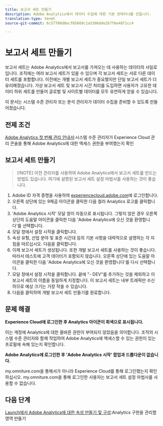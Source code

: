```yaml
---
title: 보고서 세트 만들기
description: Adobe Analytics에서 데이터 수집에 대한 기본 컨테이너를 만듭니다.
translation-type: tm+mt
source-git-commit: 6c57780d0ecf65669c1a5306dde267f6e48f1cc4

---
```



# 보고서 세트 만들기

보고서 세트는 Adobe Analytics에서 보고서를 가져오는 데 사용하는 데이터의 사일로입니다. 조직에는 여러 보고서 세트가 있을 수 있으며 각 보고서 세트는 서로 다른 데이터 세트를 포함합니다. 이전에는 개별 보고서 세트가 중요했지만 단일 보고서 세트가 더 유리해졌습니다. 가상 보고서 세트 및 보고서 시간 처리를 도입하면 사용자가 고유한 데이터 하위 세트를 만들어 글로벌 및 사이트별 데이터를 모두 유연하게 얻을 수 있습니다.

이 문서는 시스템 수준 관리자 또는 분석 관리자가 데이터 수집을 준비할 수 있도록 만들어졌습니다.

## 전제 조건

[Adobe Analytics 첫 번째 관리 안내서](first-admin-guide.md):시스템 수준 관리자가 Experience Cloud 관리 콘솔을 통해 Adobe Analytics에 대한 액세스 권한을 부여했는지 확인

## 보고서 세트 만들기

> [!NOTE] 이전 관리자를 사용하여 Adobe Analytics에서 보고서 세트를 만드는 방법도 있습니다. 여기에 설명된 보고서 세트 설정 마법사를 사용하는 것이 좋습니다.

1. Adobe ID 자격 증명을 사용하여 [experiencecloud.adobe.com](https://experiencecloud.adobe.com)에 로그인합니다.
1. 오른쪽 상단에 있는 9제곱 아이콘을 클릭한 다음 컬러 Analytics 로고를 클릭합니다.
1. 'Adobe Analytics 시작' 모달 창이 자동으로 표시됩니다. 그렇지 않은 경우 오른쪽 상단의 도움말 아이콘을 클릭한 다음 'Adobe Analytics에 오신 것을 환영합니다'를 선택합니다.
1. 모달 창에서 설정 시작을 클릭합니다.
1. 속성 유형, 산업 분야 및 표준 시간대 등의 기본 사항을 대략적으로 설명하는 각 지침을 따르십시오. 다음을 클릭합니다.
1. 이제 보고서 세트가 생성됩니다. 또한 개발 보고서 세트를 사용하는 것이 좋습니다. 따라서 테스트에 고객 데이터가 포함되지 않습니다. 오른쪽 상단에 있는 도움말 아이콘을 클릭한 다음 'Adobe Analytics에 오신 것을 환영합니다'를 다시 선택합니다.
1. 모달 창에서 설정 시작을 클릭합니다.
끝에 "- DEV"를 추가하는 것을 제외하고 이 보고서 세트의 이름을 동일하게 지정합니다. 이 보고서 세트는 내부 트래픽만 수신하므로 예상 크기는 가장 작을 수 있습니다.
1. 다음을 클릭하여 개발 보고서 세트 만들기를 완료합니다.

## 문제 해결

**Experience Cloud에 로그인한 후 Analytics 아이콘이 회색으로 표시됩니다.**

이는 계정에 Analytics에 대한 올바른 권한이 부여되지 않았음을 의미합니다. 조직의 시스템 수준 관리자와 함께 작업하여 Adobe Analytics에 액세스할 수 있는 권한이 있는 프로필에 속해 있는지 확인합니다.

**Adobe Analytics에 로그인한 후 'Adobe Analytics 시작' 팝업과 드롭다운이 없습니다.**

my.omniture.com을 통해서가 아니라 Experience Cloud를 통해 로그인했는지 확인하십시오. my.omniture.com을 통해 로그인한 사용자는 보고서 세트 설정 마법사를 사용할 수 없습니다.

## 다음 단계

[Launch에서 Adobe Analytics에 대한 속성 만들기 및 구성](/help/implement/implement-with-launch/create-analytics-property.md):Analytics 구현을 관리할 영역 만들기
